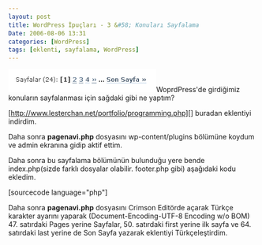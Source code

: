 ```yaml
---
layout: post
title: WordPress İpuçları - 3 &#58; Konuları Sayfalama
Date: 2006-08-06 13:31
categories: [WordPress]
tags: [eklenti, sayfalama, WordPress]
---
```


![Sayfalama][]WoprdPress'de girdiğimiz konuların sayfalanması için
sağdaki gibi ne yaptım?

[http://www.lesterchan.net/portfolio/programming.php][] buradan
eklentiyi indirdim.

Daha sonra **pagenavi.php** dosyasını wp-content/plugins bölümüne koydum
ve admin ekranına gidip aktif ettim.

Daha sonra bu sayfalama bölümünün bulunduğu yere bende index.php(sizde
farklı dosyalar olabilir. footer.php gibi) aşağıdaki kodu ekledim.

[sourcecode language="php"]<?php if(function_exists('wp_pagenavi')) {
wp_pagenavi(); } ?>

Daha sonra **pagenavi.php** dosyasını Crimson Editörde açarak Türkçe
karakter ayarını yaparak (Document-Encoding-UTF-8 Encoding w/o BOM) 47.
satırdaki Pages yerine Sayfalar, 50. satırdaki first yerine ilk sayfa ve
64. satırdaki last yerine de Son Sayfa yazarak eklentiyi
Türkçeleştirdim.


  [Sayfalama]: /images/sayfalama.gif
  [http://www.lesterchan.net/portfolio/programming.php]: http://www.lesterchan.net/portfolio/programming.php
